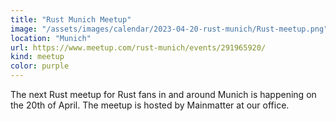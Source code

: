 ```yaml
---
title: "Rust Munich Meetup"
image: "/assets/images/calendar/2023-04-20-rust-munich/Rust-meetup.png"
location: "Munich"
url: https://www.meetup.com/rust-munich/events/291965920/
kind: meetup
color: purple
---
```


The next Rust meetup for Rust fans in and around Munich is happening on the 20th
of April. The meetup is hosted by Mainmatter at our office.
